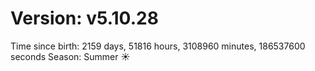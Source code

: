 # Version: v5.10.28
Time since birth: 2159 days, 51816 hours, 3108960 minutes, 186537600 seconds
Season: Summer ☀️
